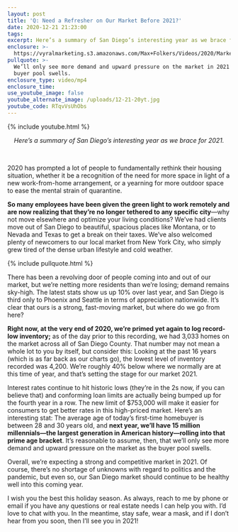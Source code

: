 ```yaml
---
layout: post
title: 'Q: Need a Refresher on Our Market Before 2021?'
date: 2020-12-21 21:23:00
tags:
excerpt: Here’s a summary of San Diego’s interesting year as we brace for 2021.
enclosure: >-
  https://vyralmarketing.s3.amazonaws.com/Max+Folkers/Videos/2020/Market+Update.mp4
pullquote: >-
  We’ll only see more demand and upward pressure on the market in 2021 as the
  buyer pool swells.
enclosure_type: video/mp4
enclosure_time:
use_youtube_image: false
youtube_alternate_image: /uploads/12-21-20yt.jpg
youtube_code: RTqvVsUhObs
---
```


{% include youtube.html %}

<center><em>Here&rsquo;s a summary of San Diego&rsquo;s interesting year as we brace for 2021.</em></center>

&nbsp;

2020 has prompted a lot of people to fundamentally rethink their housing situation, whether it be a recognition of the need for more space in light of a new work-from-home arrangement, or a yearning for more outdoor space to ease the mental strain of quarantine.**&nbsp;**

**So many employees have been given the green light to work remotely and are now realizing that they’re no longer tethered to any specific city**—why not move elsewhere and optimize your living conditions? We’ve had clients move out of San Diego to beautiful, spacious places like Montana, or to Nevada and Texas to get a break on their taxes. We’ve also welcomed plenty of newcomers to our local market from New York City, who simply grew tired of the dense urban lifestyle and cold weather.&nbsp;

{% include pullquote.html %}

There has been a revolving door of people coming into and out of our market, but we’re netting more residents than we’re losing; demand remains sky-high. The latest stats show us up 10% over last year, and San Diego is third only to Phoenix and Seattle in terms of appreciation nationwide. It’s clear that ours is a strong, fast-moving market, but where do we go from here?&nbsp;

**Right now, at the very end of 2020, we’re primed yet again to log record-low inventory;** as of the day prior to this recording, we had 3,033 homes on the market across all of San Diego County. That number may not mean a whole lot to you by itself, but consider this: Looking at the past 16 years (which is as far back as our charts go), the lowest level of inventory recorded was 4,200. We’re roughly 40% below where we normally are at this time of year, and that’s setting the stage for our market 2021.&nbsp;

Interest rates continue to hit historic lows (they’re in the 2s now, if you can believe that) and conforming loan limits are actually being bumped up for the fourth year in a row. The new limit of $753,000 will make it easier for consumers to get better rates in this high-priced market. Here’s an interesting stat: The average age of today’s first-time homebuyer is between 28 and 30 years old, and **next year, we’ll have 15 million millennials—the largest generation in American history—rolling into that prime age bracket**. It’s reasonable to assume, then, that we’ll only see more demand and upward pressure on the market as the buyer pool swells.&nbsp;

Overall, we’re expecting a strong and competitive market in 2021. Of course, there’s no shortage of unknowns with regard to politics and the pandemic, but even so, our San Diego market should continue to be healthy well into this coming year.&nbsp;

I wish you the best this holiday season. As always, reach to me by phone or email if you have any questions or real estate needs I can help you with. I’d love to chat with you. In the meantime, stay safe, wear a mask, and if I don’t hear from you soon, then I’ll see you in 2021\!
